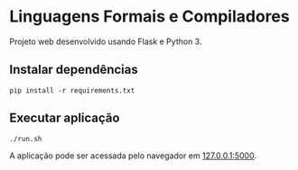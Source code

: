 # Linguagens Formais e Compiladores

Projeto web desenvolvido usando Flask e Python 3.


## Instalar dependências

```
pip install -r requirements.txt
```

## Executar aplicação 

```
./run.sh
```

A aplicação pode ser acessada pelo navegador em [127.0.0.1:5000](127.0.0.1:5000).